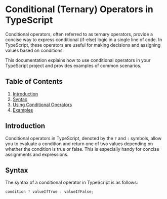 # Conditional (Ternary) Operators in TypeScript

Conditional operators, often referred to as ternary operators, provide a concise way to express conditional (if-else) logic in a single line of code. In TypeScript, these operators are useful for making decisions and assigning values based on conditions.

This documentation explains how to use conditional operators in your TypeScript project and provides examples of common scenarios.

## Table of Contents

1. [Introduction](#introduction)
2. [Syntax](#syntax)
3. [Using Conditional Operators](#using-conditional-operators)
4. [Examples](#examples)

## Introduction

Conditional operators in TypeScript, denoted by the `?` and `:` symbols, allow you to evaluate a condition and return one of two values depending on whether the condition is true or false. This is especially handy for concise assignments and expressions.

## Syntax

The syntax of a conditional operator in TypeScript is as follows:

```typescript
condition ? valueIfTrue : valueIfFalse;
```
